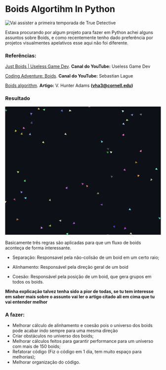 # **Boids Algortihm In Python**

![Vai assister a primeira temporada de True Detective](birdss.gif)

Estava procurando por algum projeto para fazer em Python achei alguns assuntos sobre Boids, e como recentemente tenho dado preferência por projetos visualmentes apelativos esse aqui não foi diferente. 

### **Referências:** 
[Just Boids | Useless Game Dev](https://www.youtube.com/watch?v=6dJlhv3hfQ0&t=102s). **Canal do YouTube:** Useless Game Dev

[Coding Adventure: Boids](https://www.youtube.com/watch?v=bqtqltqcQhw&t=151s). **Canal do YouTube:** Sebastian Lague

[Boids algorithm](https://vanhunteradams.com/Pico/Animal_Movement/Boids-algorithm.html). **Artigo:** V. Hunter Adams **(vha3@cornell.edu)**

### **Resultado**
![Resultado](result.gif)

Basicamente três regras são aplicadas para que um fluxo de boids aconteça de forma interessante. 

- Separação: Responsavel pela não-colisão de um boid em um certo raio;

- Alinhamento: Responsável pela direção geral de um boid

- Coesão: Responsável pela posição de um boid, que gera grupos em todos os boids.

**Minha explicação talvez tenha sido a pior de todas, se tu tem interesse em saber mais sobre o assunto vai ler o artigo citado ali em cima que tu vai entender melhor**

### **A fazer:**
- Melhorar cálculo de alinhamento e coesão pois o universo dos boids pode acabar indo sempre para uma mesma direção
- Criar obstáculos no universo dos boids;
- Melhorar cálculos feitos para garantir performance para um universo com mais de 150 boids;
- Refatorar código (Fiz o código em 1 dia, tem muito espaço para melhorias);
- Melhorar organização do código.